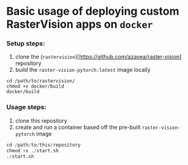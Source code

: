 # Basic usage of deploying custom RasterVision apps on `docker`

### Setup steps:
1. clone the (`rastervision`)[https://github.com/azavea/raster-vision] repository
2. build the `raster-vision-pytorch:latest` image locally 
```
cd /path/to/rastervision/
chmod +x docker/build
docker/build
```

### Usage steps:
1. clone this repository
2. create and run a container based off the pre-built `raster-vision-pytorch` image
```python
cd /path/to/this/repository
chmod +x ./start.sh
./start.sh
```
